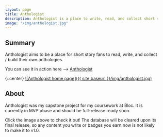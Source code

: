 ```yaml
---
layout: page
title: Anthologist
description: Anthologist is a place to write, read, and collect short stories. Connect with a community of writers. Earn badges and achievemnts for your activity.
image: "/img/anthologist.jpg"
---
```


## Summary

Anthologist aims to be a place for short story fans to read, write, and collect / build their own anthologies.

You can see it in action here --> [Anthologist](https://anthologist.herokuapp.com)

{:.center}
<a href="https://anthologist.herokuapp.com">![Anthologist home page]({{ site.baseurl }}/img/anthologist.jpg)</a>

## About

Anthologist was my capstone project for my coursework at Bloc. It is currently in MVP phase and should be full-release ready soon.

Click the image above to check it out! The database will be cleared upon its final release, so any content you write or badges you earn now is not likely to make it to v1.0.

